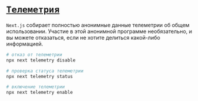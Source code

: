 # [`Телеметрия`](../index.md)

`Next.js` собирает полностью анонимные данные телеметрии об общем использовании. Участие в этой анонимной программе необязательно, и вы можете отказаться, если не хотите делиться какой-либо информацией.

```bash
# отказ от телеметрии
npx next telemetry disable

# проверка статуса телеметрии
npx next telemetry status

# включение телеметрии
npx next telemetry enable
```
